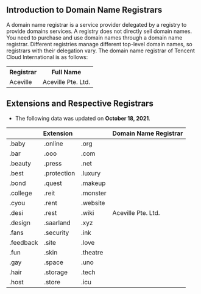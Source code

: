 
## Introduction to Domain Name Registrars
A domain name registrar is a service provider delegated by a registry to provide domains services. A registry does not directly sell domain names. You need to purchase and use domain names through a domain name registrar. Different registries manage different top-level domain names, so registrars with their delegation vary. The domain name registrar of Tencent Cloud International is as follows:


<table>
<tr>
<th>Registrar</th>
<th>Full Name</th>
</tr>
<tr>
<td>Aceville</td>
<td>Aceville Pte. Ltd.</td>
</tr>
</table>

## Extensions and Respective Registrars

- The following data was updated on **October 18, 2021**.

<table>
<thead>
  <tr>
    <th colspan="3">Extension</th>
    <th>Domain Name Registrar</th>
  </tr>
</thead>
<tbody>
  <tr>
    <td>.baby</td>
    <td>.online</td>
    <td>.org</td>
    <td rowspan="15">Aceville Pte. Ltd.</td>
  </tr>
  <tr>
    <td>.bar</td>
    <td>.ooo</td>
    <td>.com</td>
  </tr>
  <tr>
    <td>.beauty</td>
    <td>.press</td>
    <td>.net</td>
  </tr>
  <tr>
    <td>.best</td>
    <td>.protection</td>
    <td>.luxury</td>
  </tr>
  <tr>
    <td>.bond</td>
    <td>.quest</td>
    <td>.makeup</td>
  </tr>
  <tr>
    <td>.college</td>
    <td>.reit</td>
    <td>.monster</td>
  </tr>
  <tr>
    <td>.cyou</td>
    <td>.rent</td>
    <td>.website</td>
  </tr>
  <tr>
    <td>.desi</td>
    <td>.rest</td>
    <td>.wiki</td>
  </tr>
  <tr>
    <td>.design</td>
    <td>.saarland</td>
    <td>.xyz</td>
  </tr>
  <tr>
    <td>.fans</td>
    <td>.security</td>
    <td>.ink</td>
  </tr>
  <tr>
    <td>.feedback</td>
    <td>.site</td>
    <td>.love</td>
  </tr>
  <tr>
    <td>.fun</td>
    <td>.skin</td>
    <td>.theatre</td>
  </tr>
  <tr>
    <td>.gay</td>
    <td>.space</td>
    <td>.uno</td>
  </tr>
  <tr>
    <td>.hair</td>
    <td>.storage</td>
    <td>.tech</td>
  </tr>
  <tr>
    <td>.host</td>
    <td>.store</td>
    <td>.icu</td>
  </tr>
</tbody>
</table>






















